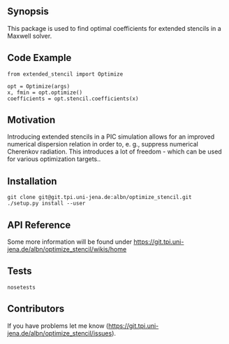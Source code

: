 ## Synopsis

This package is used to find optimal coefficients for extended stencils in a Maxwell solver.

## Code Example

    from extended_stencil import Optimize

    opt = Optimize(args)
    x, fmin = opt.optimize()
    coefficients = opt.stencil.coefficients(x)

## Motivation

Introducing extended stencils in a PIC simulation allows for an improved numerical dispersion relation in order to, e. g., suppress numerical Cherenkov radiation.
This introduces a lot of freedom - which can be used for various optimization targets..

## Installation

    git clone git@git.tpi.uni-jena.de:albn/optimize_stencil.git
    ./setup.py install --user

## API Reference

Some more information will be found under https://git.tpi.uni-jena.de/albn/optimize_stencil/wikis/home

## Tests

    nosetests

## Contributors

If you have problems let me know (https://git.tpi.uni-jena.de/albn/optimize_stencil/issues).

<!-- ## License -->

<!--This project is released under the GPL.-->
